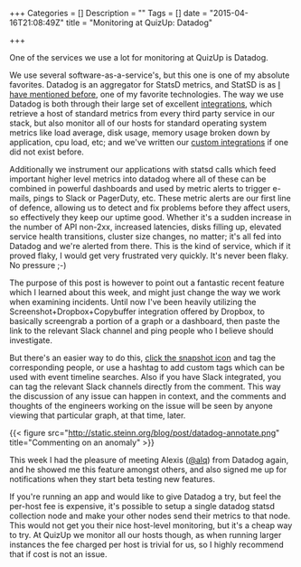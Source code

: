 +++
Categories = []
Description = ""
Tags = []
date = "2015-04-16T21:08:49Z"
title = "Monitoring at QuizUp: Datadog"

+++

One of the services we use a lot for monitoring at QuizUp is Datadog.

We use several software-as-a-service's, but this one is one of my absolute
favorites.  Datadog is an aggregator for StatsD metrics, and StatSD is
as <a href="/post/reinventing-the-wheel/">I have mentioned before</a>, one
of my favorite technologies.  The way we use Datadog is both through their
large set of excellent <a href="https://www.datadoghq.com/integrations/">
integrations</a>, which retrieve a host of standard metrics from every
third party service in our stack, but also monitor all of our hosts for
standard operating system metrics like load average, disk usage, memory
usage broken down by application, cpu load, etc; and we've written our
<a href="https://gist.github.com/steinnes/04d016d19def45f85a18">custom
integrations</a> if one did not exist before.

Additionally we instrument our applications with statsd calls which feed
important higher level metrics into datadog where all of these can be
combined in powerful dashboards and used by metric alerts to trigger
e-mails, pings to Slack or PagerDuty, etc.  These metric alerts are our
first line of defence, allowing us to detect and fix problems before they
affect users, so effectively they keep our uptime good.  Whether it's
a sudden increase in the number of API non-2xx, increased latencies, disks
filling up, elevated service health transitions, cluster size changes, 
no matter; it's all fed into Datadog and we're alerted from there.  This
is the kind of service, which if it proved flaky, I would get very
frustrated very quickly.  It's never been flaky.  No pressure ;-)

The purpose of this post is however to point out a fantastic recent
feature which I learned about this week, and might just change the way
we work when examining incidents.  Until now I've been heavily utilizing
the Screenshot+Dropbox+Copybuffer integration offered by Dropbox, to basically
screengrab a portion of a graph or a dashboard, then paste the link to the
relevant Slack channel and ping people who I believe should investigate.

But there's an easier way to do this, <a href="https://www.datadoghq.com/2015/03/real-time-graph-annotations/">
click the snapshot icon</a> and tag the corresponding people, or use a hashtag
to add custom tags which can be used with event timeline searches.  Also if you
have Slack integrated, you can tag the relevant Slack channels directly from
the comment. This way the discussion of any issue can happen in context, and
the comments and thoughts of the engineers working on the issue will be seen
by anyone viewing that particular graph, at that time, later.

{{< figure src="http://static.steinn.org/blog/post/datadog-annotate.png" title="Commenting on an anomaly" >}}

This week I had the pleasure of meeting Alexis (<a
href="http://twitter.com/alq">@alq</a>) from Datadog again, and he showed
me this feature amongst others, and also signed me up for notifications when
they start beta testing new features.

If you're running an app and would like to give Datadog a try, but feel the
per-host fee is expensive, it's possible to setup a single datadog statsd
collection node and make your other nodes send their metrics to that node.
This would not get you their nice host-level monitoring, but it's a cheap
way to try.  At QuizUp we monitor all our hosts though, as when running larger
instances the fee charged per host is trivial for us, so I highly recommend
that if cost is not an issue.
